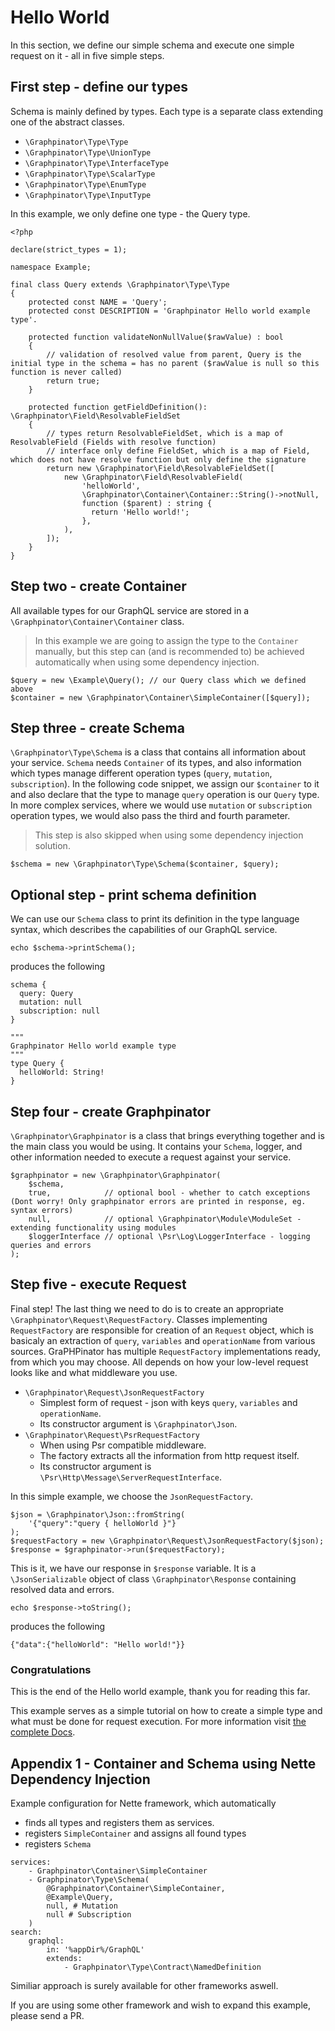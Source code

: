 # Hello World

In this section, we define our simple schema and execute one simple request on it - all in five simple steps.

## First step - define our types

Schema is mainly defined by types. Each type is a separate class extending one of the abstract classes.

- `\Graphpinator\Type\Type`
- `\Graphpinator\Type\UnionType`
- `\Graphpinator\Type\InterfaceType`
- `\Graphpinator\Type\ScalarType`
- `\Graphpinator\Type\EnumType`
- `\Graphpinator\Type\InputType`

In this example, we only define one type - the Query type.

```
<?php

declare(strict_types = 1);

namespace Example;

final class Query extends \Graphpinator\Type\Type
{
    protected const NAME = 'Query';
    protected const DESCRIPTION = 'Graphpinator Hello world example type'.

    protected function validateNonNullValue($rawValue) : bool
    {
        // validation of resolved value from parent, Query is the initial type in the schema = has no parent ($rawValue is null so this function is never called)
        return true;
    }

    protected function getFieldDefinition(): \Graphpinator\Field\ResolvableFieldSet
    {
        // types return ResolvableFieldSet, which is a map of ResolvableField (Fields with resolve function)
        // interface only define FieldSet, which is a map of Field, which does not have resolve function but only define the signature
        return new \Graphpinator\Field\ResolvableFieldSet([
            new \Graphpinator\Field\ResolvableField(
                'helloWorld',
                \Graphpinator\Container\Container::String()->notNull,
                function ($parent) : string {
                  return 'Hello world!';
                },
            ),
        ]);
    }
}
```

## Step two - create Container

All available types for our GraphQL service are stored in a `\Graphpinator\Container\Container` class. 

> In this example we are going to assign the type to the `Container` manually, 
but this step can (and is recommended to) be achieved automatically when using some dependency injection.

```
$query = new \Example\Query(); // our Query class which we defined above
$container = new \Graphpinator\Container\SimpleContainer([$query]);
```

## Step three - create Schema

`\Graphpinator\Type\Schema` is a class that contains all information about your service.
`Schema` needs `Container` of its types, and also information which types manage different operation types (`query`, `mutation`, `subscription`).
In the following code snippet, we assign our `$container` to it and also declare that the type to manage `query` operation is our `Query` type.
In more complex services, where we would use `mutation` or `subscription` operation types, we would also pass the third and fourth parameter.

> This step is also skipped when using some dependency injection solution.

```
$schema = new \Graphpinator\Type\Schema($container, $query);
```

## Optional step - print schema definition

We can use our `Schema` class to print its definition in the type language syntax, which describes the capabilities of our GraphQL service.

```
echo $schema->printSchema();
```

produces the following

```
schema {
  query: Query
  mutation: null
  subscription: null
}

"""
Graphpinator Hello world example type
"""
type Query {
  helloWorld: String!
}
```

## Step four - create Graphpinator

`\Graphpinator\Graphpinator` is a class that brings everything together and is the main class you would be using.
It contains your `Schema`, logger, and other information needed to execute a request against your service.

```
$graphpinator = new \Graphpinator\Graphpinator(
    $schema, 
    true,            // optional bool - whether to catch exceptions (Dont worry! Only graphpinator errors are printed in response, eg. syntax errors)
    null,            // optional \Graphpinator\Module\ModuleSet - extending functionality using modules
    $loggerInterface // optional \Psr\Log\LoggerInterface - logging queries and errors
);
```

## Step five - execute Request

Final step! The last thing we need to do is to create an appropriate `\Graphpinator\Request\RequestFactory`.
Classes implementing `RequestFactory` are responsible for creation of an `Request` object, 
which is basicaly an extraction of `query`, `variables` and `operationName` from various sources.
GraPHPinator has multiple `RequestFactory` implementations ready, from which you may choose. 
All depends on how your low-level request looks like and what middleware you use.

- `\Graphpinator\Request\JsonRequestFactory` 
  - Simplest form of request - json with keys `query`, `variables` and `operationName`.
  - Its constructor argument is `\Graphpinator\Json`.
- `\Graphpinator\Request\PsrRequestFactory` 
  - When using Psr compatible middleware.
  - The factory extracts all the information from http request itself.
  - Its constructor argument is `\Psr\Http\Message\ServerRequestInterface`.

In this simple example, we choose the `JsonRequestFactory`.

```
$json = \Graphpinator\Json::fromString(
    '{"query":"query { helloWorld }"}
);
$requestFactory = new \Graphpinator\Request\JsonRequestFactory($json);
$response = $graphpinator->run($requestFactory);
```

This is it, we have our response in `$response` variable. 
It is a  `\JsonSerializable` object of class `\Graphpinator\Response` containing resolved data and errors.

```
echo $response->toString();
```

produces the following

```
{"data":{"helloWorld": "Hello world!"}}
```

### Congratulations

This is the end of the Hello world example, thank you for reading this far.

This example serves as a simple tutorial on how to create a simple type and what must be done for request execution. 
For more information visit [the complete Docs](https://github.com/infinityloop-dev/graphpinator/blob/master/docs/README.md).

## Appendix 1 - Container and Schema using Nette Dependency Injection

Example configuration for Nette framework, which automatically
- finds all types and registers them as services.
- registers `SimpleContainer` and assigns all found types
- registers `Schema`

```
services:
    - Graphpinator\Container\SimpleContainer
    - Graphpinator\Type\Schema(
        @Graphpinator\Container\SimpleContainer,
        @Example\Query,
        null, # Mutation
        null # Subscription
    )
search:
    graphql:
        in: '%appDir%/GraphQL'
        extends:
            - Graphpinator\Type\Contract\NamedDefinition
```

Similiar approach is surely available for other frameworks aswell. 

If you are using some other framework and wish to expand this example, please send a PR.
